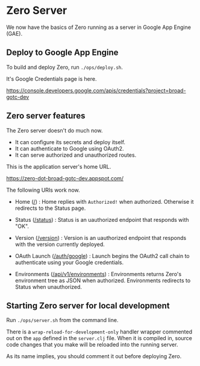 # Zero Server

We now have the basics of Zero
running as a server
in Google App Engine (GAE).

## Deploy to Google App Engine

To build and deploy Zero,
run `./ops/deploy.sh`.

It's Google Credentials page is here.

https://console.developers.google.com/apis/credentials?project=broad-gotc-dev

## Zero server features

The Zero server doesn't do much now.

- It can configure its secrets and deploy itself.
- It can authenticate to Google using OAuth2.
- It can serve authorized and unauthorized routes.

This is the application server's home URL.

https://zero-dot-broad-gotc-dev.appspot.com/

The following URIs work now.

 - Home ([/](https://zero-dot-broad-gotc-dev.appspot.com/)) :
   Home replies with `Authorized!` when authorized.
   Otherwise it redirects to the Status page.

 - Status ([/status](https://zero-dot-broad-gotc-dev.appspot.com/status)) :
   Status is an uauthorized endpoint that responds with "OK".

 - Version ([/version](https://zero-dot-broad-gotc-dev.appspot.com/version)) :
   Version is an uauthorized endpoint that responds
   with the version currently deployed.

 - OAuth Launch
   ([/auth/google](https://zero-dot-broad-gotc-dev.appspot.com/auth/google)) :
   Launch begins the OAuth2 call chain
   to authenticate using your Google credentials.

 - Environments
   ([/api/v1/environments](https://zero-dot-broad-gotc-dev.appspot.com/api/v1/environments)) :
   Environments returns Zero's environment tree as JSON when authorized.
   Environments redirects to Status when unauthorized.

## Starting Zero server for local development

Run `./ops/server.sh` from the command line.

There is a `wrap-reload-for-development-only` handler wrapper
commented out on the `app` defined in the `server.clj` file.
When it is compiled in,
source code changes that you make
will be reloaded into the running server.

As its name implies,
you should comment it out
before deploying Zero.
